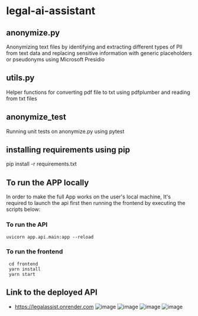 # legal-ai-assistant
## anonymize.py
Anonymizing text files by identifying and extracting different types of PII from text data and replacing sensitive information with generic placeholders or pseudonyms using Microsoft Presidio
## utils.py
Helper functions for converting pdf file to txt using pdfplumber and reading from txt files  
## anonymize_test
Running unit tests on anonymize.py using pytest
## installing requirements using pip
pip install -r requirements.txt
## To run the APP locally
  In order to make the full App works on the user's local machine, It's required to launch the api first then running the frontend by executing the scripts below:  
  ### To run the API      
    uvicorn app.api.main:app --reload  
  
 ### To run the frontend   
     cd frontend  
     yarn install  
     yarn start

## Link to the deployed API  
- https://legalassist.onrender.com
![image](https://github.com/romaissaMe/legal-ai-assistant-web-app/assets/95141338/1f1d6766-7280-41c6-a9c5-b3ad32426545)
![image](https://github.com/romaissaMe/legal-ai-assistant-web-app/assets/95141338/a7bec649-ea6c-407c-97c2-cb30a0c2e82b)
![image](https://github.com/romaissaMe/legal-ai-assistant-web-app/assets/95141338/555162e9-32ec-44e1-873b-1a72f55c7398)
![image](https://github.com/romaissaMe/legal-ai-assistant-web-app/assets/95141338/073a02da-ff6b-4f35-80c5-fc1afc14d9bf)

